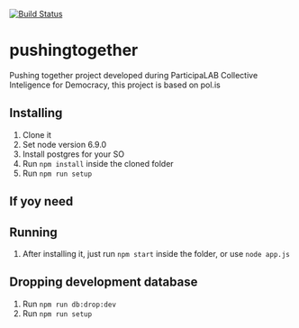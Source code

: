 [![Build Status](https://travis-ci.org/cidadedemocratica/pushingtogether.svg?branch=master)](https://travis-ci.org/cidadedemocratica/pushingtogether)

# pushingtogether
Pushing together project developed during ParticipaLAB Collective Inteligence for Democracy, this project is based on pol.is

## Installing
1. Clone it
2. Set node version 6.9.0
3. Install postgres for your SO
4. Run `npm install` inside the cloned folder
5. Run `npm run setup`

## If yoy need

## Running
1. After installing it, just run `npm start` inside the folder, or use `node app.js`

## Dropping development database
1. Run `npm run db:drop:dev`
1. Run `npm run setup`
